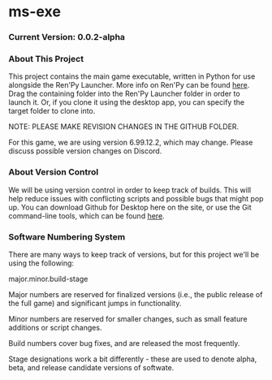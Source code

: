 # ms-exe

### Current Version: 0.0.2-alpha

### About This Project

This project contains the main game executable, written in Python for use alongside the Ren'Py Launcher. More info on Ren'Py can be found [here](https://www.renpy.org/). Drag the containing folder into the Ren'Py Launcher folder in order to launch it. Or, if you clone it using the desktop app, you can specify the target folder to clone into.

NOTE: PLEASE MAKE REVISION CHANGES IN THE GITHUB FOLDER.

For this game, we are using version 6.99.12.2, which may change. Please discuss possible version changes on Discord.

### About Version Control

We will be using version control in order to keep track of builds. This will help reduce issues with conflicting scripts and possible bugs that might pop up. You can download Github for Desktop here on the site, or use the Git command-line tools, which can be found [here](https://git-scm.com/).

### Software Numbering System

There are many ways to keep track of versions, but for this project we'll be using the following:

major.minor.build-stage

Major numbers are reserved for finalized versions (i.e., the public release of the full game) and significant jumps in functionality.

Minor numbers are reserved for smaller changes, such as small feature additions or script changes.

Build numbers cover bug fixes, and are released the most frequently.

Stage designations work a bit differently - these are used to denote alpha, beta, and release candidate versions of softwate.

